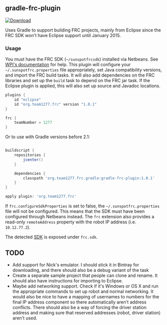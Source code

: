 ## gradle-frc-plugin

[![Download](https://api.bintray.com/packages/ben-navetta/gradle-plugins/gradle-frc-plugin/images/download.svg)](https://bintray.com/ben-navetta/gradle-plugins/gradle-frc-plugin/_latestVersion)

Uses Gradle to support building FRC projects, mainly from Eclipse since the FRC
SDK won't have Eclipse support until January 2015.

### Usage

You must have the FRC SDK (`~/sunspotfrcsdk`) installed via Netbeans. See
[WPI's documentation](http://wpilib.screenstepslive.com/s/3120/m/7885/l/79405-installing-the-java-development-tools)
for help. This plugin will configure your `~/.sunspotfrc.properties` file
appropriately, set Java compatibility versions, and import the FRC build tasks. It will also add dependencies on
the FRC libraries and set up the `build` task to depend on the FRC jar task.
If the Eclipse plugin is applied, this will also set up source and Javadoc
locations.

```groovy
plugins {
	id "eclipse"
	id "org.team1277.frc" version "1.0.1"
}

frc {
    teamNumber = 1277
}
```

Or to use with Gradle versions before 2.1:

```groovy

buildscript {
    repositories {
        jcenter()
    }

    dependencies {
        classpath 'org.team1277.frc.gradle:gradle-frc-plugin:1.0.1'
    }
}

apply plugin: 'org.team1277.frc'

```

If `frc.configureSdkProperties` is set to false, the `~/.sunspotfrc.properties`
file will not be configured. This means that the SDK must have been configured
through Netbeans instead. The `frc` extension also provides a read-only
`remoteAddress` property with the robot IP address (i.e. `10.12.77.2`).

The detected [SDK](src/main/groovy/org/team1277/frc/gradle/SDK.groovy) is
exposed under `frc.sdk`.

## TODO

* Add support for Nick's emulator. I should stick it in Bintray for downloading,
  and there should also be a debug variant of the task
* Create a separate sample project that people can clone and rename. It should
  also have instructions for importing to Eclipse.
* Maybe add networking support. Check if it's Windows or OS X and run the
  appropriate commands to set up robot and normal networking. It would also be
  nice to have a mapping of usernames to numbers for the final IP address
  component so there automatically aren't address conflicts. There should also
  be a way of forcing the driver station address and making sure that reserved
  addresses (robot, driver station) aren't used.
